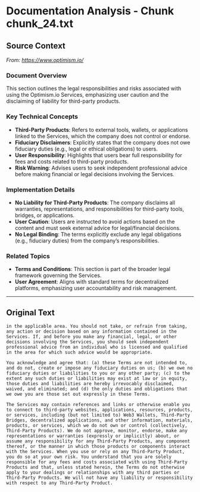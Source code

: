 # Documentation Analysis - Chunk chunk_24.txt

## Source Context
*From: https://www.optimism.io/*

### Document Overview  
This section outlines the legal responsibilities and risks associated with using the Optimism.io Services, emphasizing user caution and the disclaiming of liability for third-party products.  

### Key Technical Concepts  
- **Third-Party Products**: Refers to external tools, wallets, or applications linked to the Services, which the company does not control or endorse.  
- **Fiduciary Disclaimers**: Explicitly states that the company does not owe fiduciary duties (e.g., legal or ethical obligations) to users.  
- **User Responsibility**: Highlights that users bear full responsibility for fees and costs related to third-party products.  
- **Risk Warning**: Advises users to seek independent professional advice before making financial or legal decisions involving the Services.  

### Implementation Details  
- **No Liability for Third-Party Products**: The company disclaims all warranties, representations, and responsibilities for third-party tools, bridges, or applications.  
- **User Caution**: Users are instructed to avoid actions based on the content and must seek external advice for legal/financial decisions.  
- **No Legal Binding**: The terms explicitly exclude any legal obligations (e.g., fiduciary duties) from the company’s responsibilities.  

### Related Topics  
- **Terms and Conditions**: This section is part of the broader legal framework governing the Services.  
- **User Agreement**: Aligns with standard terms for decentralized platforms, emphasizing user accountability and risk management.

---

## Original Text
```
in the applicable area. You should not take, or refrain from taking, any action or decision based on any information contained in the Services. If, and before you make any financial, legal, or other decisions involving the Services, you should seek independent professional advice from an individual who is licensed and qualified in the area for which such advice would be appropriate.

You acknowledge and agree that: (a) these Terms are not intended to, and do not, create or impose any fiduciary duties on us; (b) we owe no fiduciary duties or liabilities to you or any other party; (c) to the extent any such duties or liabilities may exist at law or in equity, those duties and liabilities are hereby irrevocably disclaimed, waived, and eliminated; and (d) the only duties and obligations that we owe you are those set out expressly in these Terms.

The Services may contain references and links or otherwise enable you to connect to third-party websites, applications, resources, products, or services, including (but not limited to) Web3 Wallets, Third-Party Bridges, decentralized applications, and other information, materials, products, or services, which we do not own or control (collectively, Third-Party Products). We do not approve, monitor, endorse, make any representations or warranties (expressly or implicitly) about, or assume any responsibility for any Third-Party Products, any component thereof, or the manner in which those products or components interact with the Services. When you use or rely on any Third-Party Product, you do so at your own risk. You understand that you are solely responsible for any fees and costs associated with using Third-Party Products and that, unless stated herein, the Terms do not otherwise apply to your dealings or relationships with any third parties or Third-Party Products. We will not have any liability or responsibility with respect to any Third-Party Product.

```
